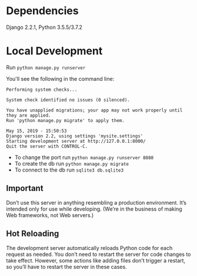 # Dependencies

Django 2.2.1, Python 3.5.5/3.7.2

# Local Development
Run `python manage.py runserver`

You'll see the following in the command line:

```
Performing system checks...

System check identified no issues (0 silenced).

You have unapplied migrations; your app may not work properly until they are applied.
Run 'python manage.py migrate' to apply them.

May 15, 2019 - 15:50:53
Django version 2.2, using settings 'mysite.settings'
Starting development server at http://127.0.0.1:8000/
Quit the server with CONTROL-C.
```

- To change the port run `python manage.py runserver 8080`
- To create the db run `python manage.py migrate`
- To connect to the db run `sqlite3 db.sqlite3`

## Important

Don’t use this server in anything resembling a production environment. It’s intended only for use while developing. (We’re in the business of making Web frameworks, not Web servers.)

## Hot Reloading

The development server automatically reloads Python code for each request as needed. You don’t need to restart the server for code changes to take effect. However, some actions like adding files don’t trigger a restart, so you’ll have to restart the server in these cases.

